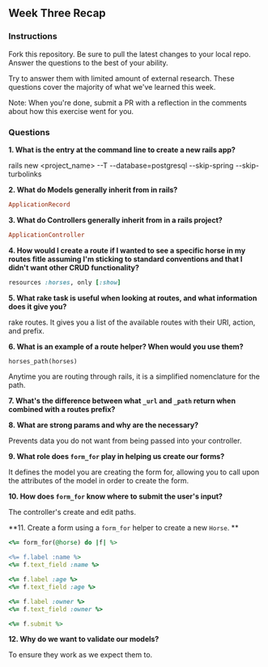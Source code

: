 ## Week Three Recap

### Instructions
Fork this repository. Be sure to pull the latest changes to your local repo. Answer the questions to the best of your ability.

Try to answer them with limited amount of external research. These questions cover the majority of what we've learned this week.

Note: When you're done, submit a PR with a reflection in the comments about how this exercise went for you.

### Questions

**1. What is the entry at the command line to create a new rails app?**

rails new <project_name> --T --database=postgresql --skip-spring --skip-turbolinks

**2. What do Models generally inherit from in rails?**
```ruby
ApplicationRecord
```
**3. What do Controllers generally inherit from in a rails project?**
```ruby
ApplicationController
```
**4. How would I create a route if I wanted to see a specific horse in my routes fitle assuming I'm sticking to standard conventions and that I didn't want other CRUD functionality?**
```ruby
resources :horses, only [:show]
```
**5. What rake task is useful when looking at routes, and what information does it give you?**

rake routes. It gives you a list of the available routes with their URI, action, and prefix.

**6. What is an example of a route helper? When would you use them?**
```ruby
horses_path(horses)
```
Anytime you are routing through rails, it is a simplified nomenclature for the path.

**7. What's the difference between what `_url` and `_path` return when combined with a routes prefix?**



**8. What are strong params and why are the necessary?**

Prevents data you do not want from being passed into your controller.


**9. What role does `form_for` play in helping us create our forms?**

It defines the model you are creating the form for, allowing you to call upon the attributes of the model in order to create the form.

**10. How does `form_for` know where to submit the user's input?**

The controller's create and edit paths.

**11. Create a form using a `form_for` helper to create a new `Horse`. **
```ruby
<%= form_for(@horse) do |f| %>

<%= f.label :name %>
<%= f.text_field :name %>

<%= f.label :age %>
<%= f.text_field :age %>

<%= f.label :owner %>
<%= f.text_field :owner %>

<%= f.submit %>
```

**12. Why do we want to validate our models?**

To ensure they work as we expect them to.
